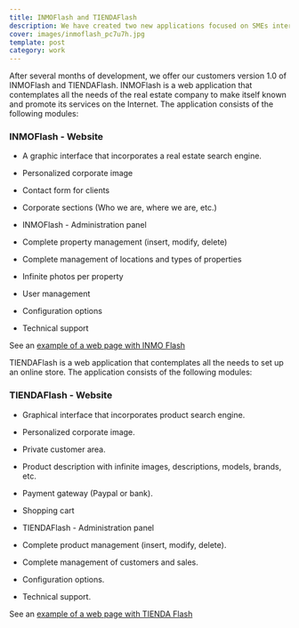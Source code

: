 ```yaml
---
title: INMOFlash and TIENDAFlash
description: We have created two new applications focused on SMEs interested in selling online.
cover: images/inmoflash_pc7u7h.jpg
template: post
category: work
---
```


After several months of development, we offer our customers version 1.0 of INMOFlash and TIENDAFlash. INMOFlash is a web application that contemplates all the needs of the real estate company to make itself known and promote its services on the Internet. The application consists of the following modules:

### INMOFlash - Website

- A graphic interface that incorporates a real estate search engine.
- Personalized corporate image
- Contact form for clients
- Corporate sections (Who we are, where we are, etc.)
- INMOFlash - Administration panel

- Complete property management (insert, modify, delete)
- Complete management of locations and types of properties
- Infinite photos per property
- User management
- Configuration options
- Technical support

See an [example of a web page with INMO Flash](/work/proyecto2025)

TIENDAFlash is a web application that contemplates all the needs to set up an online store. The application consists of the following modules:

### TIENDAFlash - Website

- Graphical interface that incorporates product search engine.
- Personalized corporate image.
- Private customer area.
- Product description with infinite images, descriptions, models, brands, etc.
- Payment gateway (Paypal or bank).
- Shopping cart
- TIENDAFlash - Administration panel

- Complete product management (insert, modify, delete).
- Complete management of customers and sales.
- Configuration options.
- Technical support.

See an [example of a web page with TIENDA Flash](/work/nosurrender)